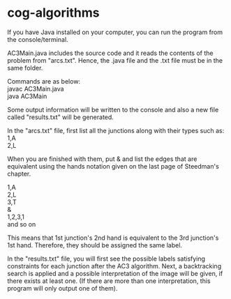 # cog-algorithms

If you have Java installed on your computer, you can run the program from the console/terminal.

AC3Main.java includes the source code and it reads the contents of the problem from "arcs.txt". Hence, the .java file and the .txt file must be in the same folder.

Commands are as below: <br />
javac AC3Main.java <br />
java AC3Main <br />

Some output information will be written to the console and also a new file called "results.txt" will be generated.

In the "arcs.txt" file, first list all the junctions along with their types such as:<br />
1,A<br />
2,L<br />

When you are finished with them, put & and list the edges that are equivalent using the hands notation given on the last page of Steedman's chapter.

1,A<br />
2,L<br />
3,T<br />
&<br />
1,2,3,1<br /> 
and so on<br />

This means that 1st junction's 2nd hand is equivalent to the 3rd junction's 1st hand. Therefore, they should be assigned the same label.

In the "results.txt" file, you will first see the possible labels satisfying constraints for each junction after the AC3 algorithm. Next, a backtracking search is applied and a possible interpretation of the image will be given, if there exists at least one. (If there are more than one interpretation, this program will only output one of them).


